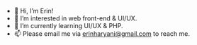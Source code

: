 - 👋 Hi, I’m Erin!
- 👀 I’m interested in web front-end & UI/UX.
- 🌱 I’m currently learning UI/UX & PHP.
- 📫 Please email me via erinharyani@gmail.com to reach me.

<!---
erinharyani/erinharyani is a ✨ special ✨ repository because its `README.md` (this file) appears on your GitHub profile.
You can click the Preview link to take a look at your changes.
--->
